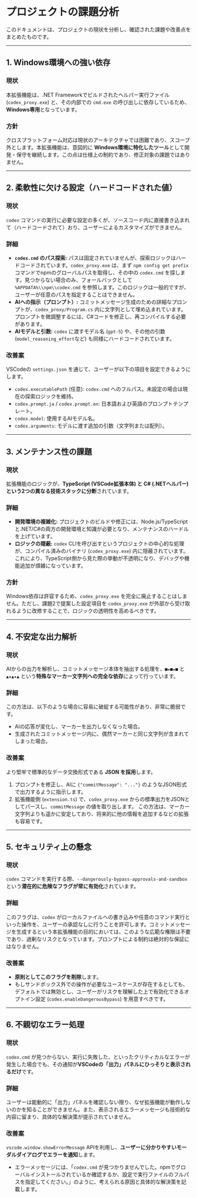 # プロジェクトの課題分析

このドキュメントは、プロジェクトの現状を分析し、確認された課題や改善点をまとめたものです。

---

## 1. Windows環境への強い依存

### 現状
本拡張機能は、.NET Frameworkでビルドされたヘルパー実行ファイル (`codex_proxy.exe`) と、その内部での `cmd.exe` の呼び出しに依存しているため、**Windows専用**となっています。

### 方針
クロスプラットフォーム対応は現状のアーキテクチャでは困難であり、スコープ外とします。本拡張機能は、意図的に **Windows環境に特化したツール**として開発・保守を継続します。この点は仕様上の制約であり、修正対象の課題ではありません。

---

## 2. 柔軟性に欠ける設定（ハードコードされた値）

### 現状
`codex` コマンドの実行に必要な設定の多くが、ソースコード内に直接書き込まれて（ハードコードされて）おり、ユーザーによるカスタマイズができません。

### 詳細
- **`codex.cmd` のパス探索:** パスは固定されていませんが、探索ロジックはハードコードされています。`codex_proxy.exe` は、まず `npm config get prefix` コマンドでnpmのグローバルパスを取得し、その中の `codex.cmd` を探します。見つからない場合のみ、フォールバックとして `%APPDATA%\\npm\\codex.cmd` を参照します。このロジックは一般的ですが、ユーザーが任意のパスを指定することはできません。
- **AIへの指示（プロンプト）:** コミットメッセージ生成のための詳細なプロンプトが、`codex_proxy/Program.cs` 内に文字列として埋め込まれています。プロンプトを微調整するには、C#コードを修正し、再コンパイルする必要があります。
- **AIモデルと引数:** `codex` に渡すモデル名 (`gpt-5`) や、その他の引数 (`model_reasoning_effort`など) も同様にハードコードされています。

### 改善案
VSCodeの `settings.json` を通じて、ユーザーが以下の項目を設定できるようにします。
- `codex.executablePath` (任意): `codex.cmd` へのフルパス。未設定の場合は現在の探索ロジックを維持。
- `codex.prompt.ja` / `codex.prompt.en`: 日本語および英語のプロンプトテンプレート。
- `codex.model`: 使用するAIモデル名。
- `codex.arguments`: モデルに渡す追加の引数（文字列または配列）。

---

## 3. メンテナンス性の課題

### 現状
拡張機能のロジックが、**TypeScript (VSCode拡張本体) と C# (.NETヘルパー) という2つの異なる技術スタックに分断**されています。

### 詳細
- **開発環境の複雑化:** プロジェクトのビルドや修正には、Node.js/TypeScriptと.NET/C#の両方の開発環境と知識が必要となり、メンテナンスのハードルを上げています。
- **ロジックの隠蔽:** `codex` CLIを呼び出すというプロジェクトの中心的な処理が、コンパイル済みのバイナリ (`codex_proxy.exe`) 内に隠蔽されています。これにより、TypeScript側から見た際の挙動が不透明になり、デバッグや機能追加が煩雑になっています。

### 方針
Windows依存は許容するため、`codex_proxy.exe` を完全に廃止することはしません。ただし、課題2で提案した設定項目を `codex_proxy.exe` が外部から受け取れるように改修することで、ロジックの透明性を高めるべきです。

---

## 4. 不安定な出力解析

### 現状
AIからの出力を解析し、コミットメッセージ本体を抽出する処理を、`■★■★■` と `▲★▲★▲` という**特殊なマーカー文字列への完全な依存**によって行っています。

### 詳細
この方法は、以下のような場合に容易に破綻する可能性があり、非常に脆弱です。
- AIの応答が変化し、マーカーを出力しなくなった場合。
- 生成されたコミットメッセージ内に、偶然マーカーと同じ文字列が含まれてしまった場合。

### 改善案
より堅牢で標準的なデータ交換形式である **JSON を採用**します。
1. プロンプトを修正し、AIに `{"commitMessage": "..."}` のようなJSON形式で出力するように指示します。
2. 拡張機能側 (`extension.ts`) で、`codex_proxy.exe` からの標準出力をJSONとしてパースし、`commitMessage` の値を取り出します。
この方法は、マーカー文字列よりも遥かに安定しており、将来的に他の情報を追加するなどの拡張も容易です。

---

## 5. セキュリティ上の懸念

### 現状
`codex` コマンドを実行する際、`--dangerously-bypass-approvals-and-sandbox` という**潜在的に危険なフラグが常に有効化**されています。

### 詳細
このフラグは、`codex` がローカルファイルへの書き込みや任意のコマンド実行といった操作を、ユーザーの承認なしに行うことを許可します。コミットメッセージを生成するという本拡張機能の目的においては、このような広範な権限は不要であり、過剰なリスクとなっています。プロンプトによる制約は絶対的な保証にはなりません。

### 改善案
- **原則としてこのフラグを削除**します。
- もしサンドボックス外での操作が必要なユースケースが存在するとしても、デフォルトでは無効とし、ユーザーがリスクを理解した上で有効化できるオプトイン設定 (`codex.enableDangerousBypass`) を用意すべきです。

---

## 6. 不親切なエラー処理

### 現状
`codex.cmd` が見つからない、実行に失敗した、といったクリティカルなエラーが発生した場合でも、その通知が**VSCodeの「出力」パネルにひっそりと表示されるだけ**です。

### 詳細
ユーザーは能動的に「出力」パネルを確認しない限り、なぜ拡張機能が動作しないのかを知ることができません。また、表示されるエラーメッセージも技術的な内容に留まり、具体的な解決策が提示されていません。

### 改善案
`vscode.window.showErrorMessage` APIを利用し、**ユーザーに分かりやすいモーダルダイアログでエラーを通知**します。
- エラーメッセージには、「`codex.cmd` が見つかりませんでした。npmでグローバルインストールされているか確認するか、設定で実行ファイルのフルパスを指定してください。」のように、考えられる原因と具体的な解決策を記載します。
